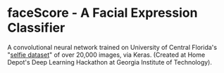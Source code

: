 # faceScore - A Facial Expression Classifier 

A convolutional neural network trained on University of Central Florida's "[selfie dataset](http://crcv.ucf.edu/data/Selfie/)" of over 20,000 images, via Keras.
(Created at Home Depot's Deep Learning Hackathon at Georgia Institute of Technology).

